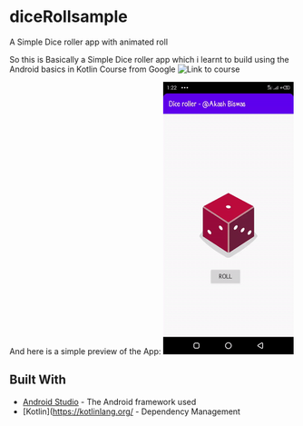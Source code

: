 # diceRollsample
A Simple Dice roller app with animated roll

So this is Basically a  Simple Dice roller app which i learnt to build using the Android basics in Kotlin Course from Google
![Link to course](https://developer.android.com/courses/pathways/android-basics-kotlin-four)

And here is a simple preview of the App:
![App preview](https://github.com/akshbswas98/diceRollsample/blob/master/device-2020-07-27-132216.gif?raw=true)
## Built With

* [Android Studio](https://developer.android.com/studio) - The Android framework used
* [Kotlin](https://kotlinlang.org/ - Dependency Management

